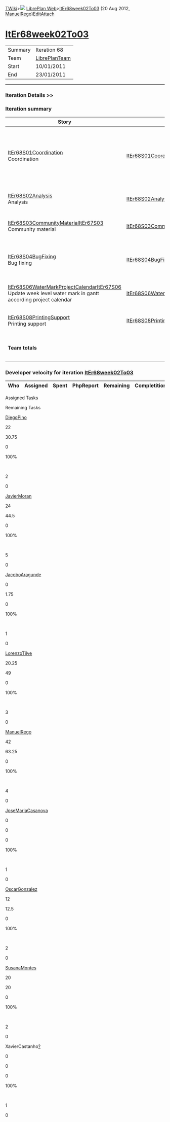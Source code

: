 [TWiki](/twiki/Main/WebHome)&gt;![](/twiki/TWiki/TWikiDocGraphics/web-bg-small.gif) [LibrePlan Web](/twiki/LibrePlan/WebHome)&gt;[ItEr68week02To03](http://wiki.libreplan-enterprise.com/twiki/LibrePlan/ItEr68week02To03 "Topic revision: 3 (20 Aug 2012 - 09:52:25)") (20 Aug 2012, [ManuelRego](/twiki/Main/ManuelRego))[Edit](http://wiki.libreplan-enterprise.com/twiki/bin/edit/LibrePlan/ItEr68week02To03?t=1520337898 "Edit this topic text")[Attach](/twiki/bin/attach/LibrePlan/ItEr68week02To03 "Attach an image or document to this topic")

 [ItEr68week02To03](/twiki/LibrePlan/ItEr68week02To03)
==================================================================================================



|         |                                                          |
|---------|----------------------------------------------------------|
| Summary | Iteration 68                                             |
| Team    | [LibrePlanTeam](/twiki/LibrePlan/LibrePlanTeam) |
| Start   | 10/01/2011                                               |
| End     | 23/01/2011                                               |

------------------------------------------------------------------------

[](/twiki/LibrePlan)

### Iteration Details &gt;&gt;

###  Iteration summary

<table>
<colgroup>
<col width="8%" />
<col width="8%" />
<col width="8%" />
<col width="8%" />
<col width="8%" />
<col width="8%" />
<col width="8%" />
<col width="8%" />
<col width="8%" />
<col width="8%" />
<col width="8%" />
<col width="8%" />
</colgroup>
<thead>
<tr class="header">
<th>Story</th>
<th>FEA</th>
<th>Estimate</th>
<th>Spent</th>
<th>PhpReport</th>
<th>ToDo</th>
<th>Progress</th>
<th>Done</th>
<th>Overrun</th>
<th>Completion</th>
<th>Developer</th>
<th>Reviewer</th>
</tr>
</thead>
<tbody>
<tr class="odd">
<td><a href="/twiki/LibrePlan/ItEr68S01Coordination">ItEr68S01Coordination</a><br />
Coordination</td>
<td><a href="/twiki/LibrePlan/ItEr68S01Coordination">ItEr68S01Coordination</a></td>
<td><strong>12</strong></td>
<td><strong>16.75</strong></td>
<td><strong>0</strong></td>
<td><strong>0</strong></td>
<td><table>
<tbody>
<tr class="odd">
<td><img src="/twiki/TWiki/SmiliesPlugin/smile.gif" title="smile" alt="smile" /></td>
</tr>
</tbody>
</table></td>
<td>100%</td>
<td>+39%</td>
<td>Acceptance</td>
<td><a href="/twiki/Main/JavierMoran">JavierMoran</a> <a href="/twiki/Main/DiegoPino">DiegoPino</a> <a href="/twiki/Main/LorenzoTilve">LorenzoTilve</a> XavierCastanho<a href="/twiki/bin/edit/Main/XavierCastanho?topicparent=LibrePlan.ItEr68week02To03" title="Create this topic">?</a> <a href="/twiki/Main/OscarGonzalez">OscarGonzalez</a> <a href="/twiki/Main/SusanaMontes">SusanaMontes</a> <a href="/twiki/Main/JoseMariaCasanova">JoseMariaCasanova</a> <a href="/twiki/Main/ManuelRego">ManuelRego</a> <a href="/twiki/Main/JacoboAragunde">JacoboAragunde</a></td>
<td><a href="/twiki/Main/JavierMoran">JavierMoran</a></td>
</tr>
<tr class="even">
<td><a href="/twiki/LibrePlan/ItEr68S02Analysis">ItEr68S02Analysis</a><br />
Analysis</td>
<td><a href="/twiki/LibrePlan/ItEr68S02Analysis">ItEr68S02Analysis</a></td>
<td><strong>10</strong></td>
<td><strong>17.75</strong></td>
<td><strong>0</strong></td>
<td><strong>0</strong></td>
<td><table>
<tbody>
<tr class="odd">
<td><img src="/twiki/TWiki/SmiliesPlugin/smile.gif" title="smile" alt="smile" /></td>
</tr>
</tbody>
</table></td>
<td>100%</td>
<td>+77%</td>
<td>Acceptance</td>
<td><a href="/twiki/Main/JavierMoran">JavierMoran</a></td>
<td><a href="/twiki/Main/JavierMoran">JavierMoran</a></td>
</tr>
<tr class="odd">
<td><a href="/twiki/LibrePlan/ItEr68S03CommunityMaterialItEr67S03">ItEr68S03CommunityMaterialItEr67S03</a><br />
Community material</td>
<td><a href="/twiki/LibrePlan/ItEr68S03CommunityMaterialItEr67S03">ItEr68S03CommunityMaterialItEr67S03</a></td>
<td><strong>10</strong></td>
<td><strong>40.5</strong></td>
<td><strong>0</strong></td>
<td><strong>0</strong></td>
<td><table>
<tbody>
<tr class="odd">
<td><img src="/twiki/TWiki/SmiliesPlugin/smile.gif" title="smile" alt="smile" /></td>
</tr>
</tbody>
</table></td>
<td>100%</td>
<td>+305%</td>
<td>Acceptance</td>
<td><a href="/twiki/Main/ManuelRego">ManuelRego</a> <a href="/twiki/Main/JavierMoran">JavierMoran</a></td>
<td><a href="/twiki/Main/JavierMoran">JavierMoran</a></td>
</tr>
<tr class="even">
<td><a href="/twiki/LibrePlan/ItEr68S04BugFixing">ItEr68S04BugFixing</a><br />
Bug fixing</td>
<td><a href="/twiki/LibrePlan/ItEr68S04BugFixing">ItEr68S04BugFixing</a></td>
<td><strong>80</strong></td>
<td><strong>122.25</strong></td>
<td><strong>0</strong></td>
<td><strong>0</strong></td>
<td><table>
<tbody>
<tr class="odd">
<td><img src="/twiki/TWiki/SmiliesPlugin/smile.gif" title="smile" alt="smile" /></td>
</tr>
</tbody>
</table></td>
<td>100%</td>
<td>+52%</td>
<td>Acceptance</td>
<td><a href="/twiki/Main/ManuelRego">ManuelRego</a> <a href="/twiki/Main/OscarGonzalez">OscarGonzalez</a> <a href="/twiki/Main/SusanaMontes">SusanaMontes</a> <a href="/twiki/Main/JavierMoran">JavierMoran</a> <a href="/twiki/Main/LorenzoTilve">LorenzoTilve</a> <a href="/twiki/Main/DiegoPino">DiegoPino</a></td>
<td><a href="/twiki/Main/JavierMoran">JavierMoran</a></td>
</tr>
<tr class="odd">
<td><a href="/twiki/LibrePlan/ItEr68S06WaterMarkProjectCalendarItEr67S06">ItEr68S06WaterMarkProjectCalendarItEr67S06</a><br />
Update week level water mark in gantt according project calendar</td>
<td><a href="/twiki/LibrePlan/ItEr68S06WaterMarkProjectCalendarItEr67S06">ItEr68S06WaterMarkProjectCalendarItEr67S06</a></td>
<td><strong>8.25</strong></td>
<td><strong>11.75</strong></td>
<td><strong>0</strong></td>
<td><strong>0</strong></td>
<td><table>
<tbody>
<tr class="odd">
<td><img src="/twiki/TWiki/SmiliesPlugin/smile.gif" title="smile" alt="smile" /></td>
</tr>
</tbody>
</table></td>
<td>100%</td>
<td>+42%</td>
<td>Acceptance</td>
<td><a href="/twiki/Main/LorenzoTilve">LorenzoTilve</a></td>
<td><a href="/twiki/Main/JavierMoran">JavierMoran</a></td>
</tr>
<tr class="even">
<td><a href="/twiki/LibrePlan/ItEr68S08PrintingSupport">ItEr68S08PrintingSupport</a><br />
Printing support</td>
<td><a href="/twiki/LibrePlan/ItEr68S08PrintingSupport">ItEr68S08PrintingSupport</a></td>
<td><strong>20</strong></td>
<td><strong>12.75</strong></td>
<td><strong>0</strong></td>
<td><strong>0</strong></td>
<td><table>
<tbody>
<tr class="odd">
<td><img src="/twiki/TWiki/SmiliesPlugin/smile.gif" title="smile" alt="smile" /></td>
</tr>
</tbody>
</table></td>
<td>100%</td>
<td>-36%</td>
<td>Acceptance</td>
<td><a href="/twiki/Main/ManuelRego">ManuelRego</a></td>
<td><a href="/twiki/Main/JavierMoran">JavierMoran</a></td>
</tr>
<tr class="odd">
<td><strong>Team totals</strong></td>
<td> </td>
<td><strong>140.25</strong></td>
<td><strong>221.75</strong></td>
<td><strong>0</strong></td>
<td><strong>0</strong></td>
<td><table>
<tbody>
<tr class="odd">
<td><img src="/twiki/TWiki/SmiliesPlugin/smile.gif" title="smile" alt="smile" /></td>
</tr>
</tbody>
</table></td>
<td>100%</td>
<td>+58%</td>
<td> </td>
<td> </td>
<td> </td>
</tr>
</tbody>
</table>

###  Developer velocity for iteration [ItEr68week02To03](/twiki/LibrePlan/ItEr68week02To03)

| Who | Assigned | Spent | PhpReport | Remaining | Completition |     |
|-----|----------|-------|-----------|-----------|--------------|-----|

Assigned Tasks

Remaining Tasks

[DiegoPino](/twiki/Main/DiegoPino)

22

30.75

0

100%

 

2

0

[JavierMoran](/twiki/Main/JavierMoran)

24

44.5

0

100%

 

5

0

[JacoboAragunde](/twiki/Main/JacoboAragunde)

0

1.75

0

100%

 

1

0

[LorenzoTilve](/twiki/Main/LorenzoTilve)

20.25

49

0

100%

 

3

0

[ManuelRego](/twiki/Main/ManuelRego)

42

63.25

0

100%

 

4

0

[JoseMariaCasanova](/twiki/Main/JoseMariaCasanova)

0

0

0

100%

 

1

0

[OscarGonzalez](/twiki/Main/OscarGonzalez)

12

12.5

0

100%

 

2

0

[SusanaMontes](/twiki/Main/SusanaMontes)

20

20

0

100%

 

2

0

XavierCastanho[?](/twiki/bin/edit/Main/XavierCastanho?topicparent=LibrePlan.ItEr68week02To03 "Create this topic")

0

0

0

100%

 

1

0
